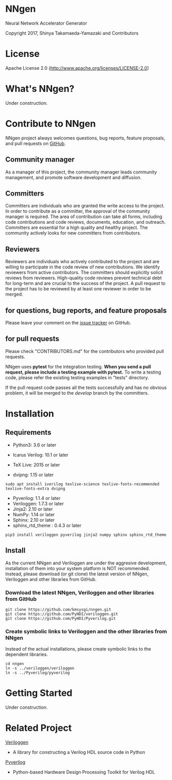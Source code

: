 NNgen
==============================

Neural Network Accelerator Generator

Copyright 2017, Shinya Takamaeda-Yamazaki and Contributors


License
==============================

Apache License 2.0 (http://www.apache.org/licenses/LICENSE-2.0)


What's NNgen?
==============================

Under construction.


Contribute to NNgen
==============================

NNgen project always welcomes questions, bug reports, feature proposals, and pull requests on [GitHub](https://github.com/PyHDI/nngen).

Community manager
--------------------

As a manager of this project, the community manager leads community management, and promote software development and diffusion. 

Committers
--------------------

Committers are individuals who are granted the write access to the project. In order to contribute as a committer, the approval of the community manager is required. The area of contribution can take all forms, including code contributions and code reviews, documents, education, and outreach. Committers are essential for a high quality and healthy project. The community actively looks for new committers from contributors.

Reviewers
--------------------

Reviewers are individuals who actively contributed to the project and are willing to participate in the code review of new contributions. We identify reviewers from active contributors. The committers should explicitly solicit reviews from reviewers. High-quality code reviews prevent technical debt for long-term and are crucial to the success of the project. A pull request to the project has to be reviewed by at least one reviewer in order to be merged.

for questions, bug reports, and feature proposals
--------------------

Please leave your comment on the [issue tracker](https://github.com/PyHDI/nngen/issues) on GitHub.

for pull requests
--------------------

Please check "CONTRIBUTORS.md" for the contributors who provided pull requests.

NNgen uses **pytest** for the integration testing. **When you send a pull request, please include a testing example with pytest.** 
To write a testing code, please refer the existing testing examples in "tests" directory.

If the pull request code passes all the tests successfully and has no obvious problem, it will be merged to the *develop* branch by the committers.


Installation
==============================

Requirements
--------------------

- Python3: 3.6 or later

- Icarus Verilog: 10.1 or later

- TeX Live: 2015 or later

- dvipng: 1.15 or later

```
sudo apt install iverilog texlive-science texlive-fonts-recommended texlive-fonts-extra dvipng
```

- Pyverilog: 1.1.4 or later
- Veriloggen: 1.7.3 or later
- Jinja2: 2.10 or later
- NumPy: 1.14 or later
- Sphinx: 2.10 or later
- sphinx_rtd_theme : 0.4.3 or later

```
pip3 install veriloggen pyverilog jinja2 numpy sphinx sphinx_rtd_theme
```
    
Install
--------------------
    
As the current NNgen and Veriloggen are under the aggresive development, installation of them into your system platform is NOT recommended. Instead, please download (or git clone) the latest version of NNgen, Veriloggen and other libraries from GitHub. 

### Download the latest NNgen, Veriloggen and other libraries from GitHub

```
git clone https://github.com/kmsysgi/nngen.git
git clone https://github.com/PyHDI/veriloggen.git
git clone https://github.com/PyHDI/Pyverilog.git
```

### Create symbolic links to Veriloggen and the other libraries from NNgen

Instead of the actual installations, please create symbolic links to the dependent libraries.

```
cd nngen
ln -s ../veriloggen/veriloggen
ln -s ../Pyverilog/pyverilog
```


Getting Started
==============================

Under construction.


Related Project
==============================

[Veriloggen](https://github.com/PyHDI/veriloggen)
- A library for constructing a Verilog HDL source code in Python

[Pyverilog](https://github.com/PyHDI/Pyverilog)
- Python-based Hardware Design Processing Toolkit for Verilog HDL
